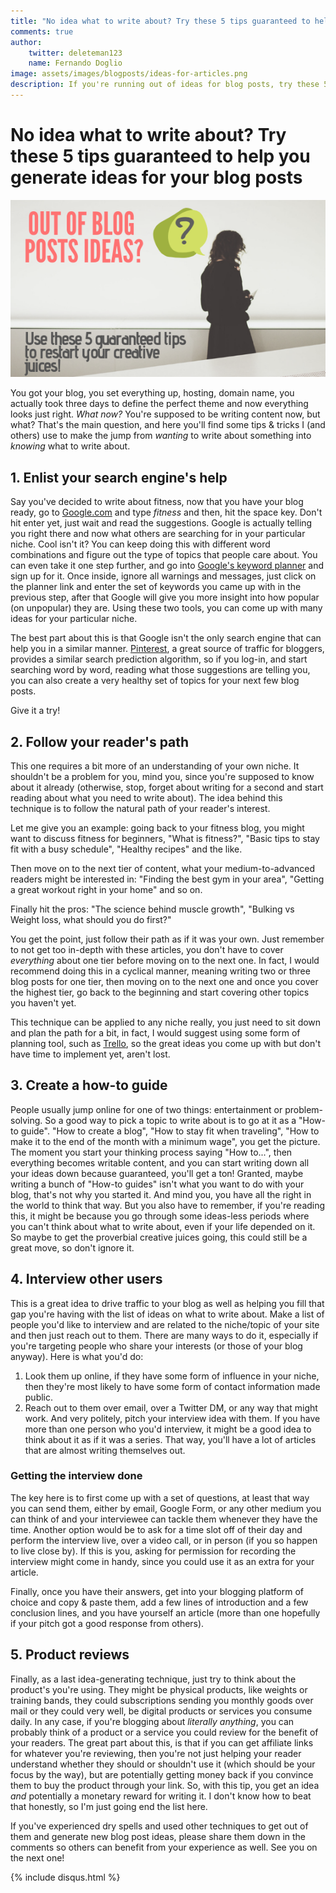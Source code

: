 ```yaml
---
title: "No idea what to write about? Try these 5 tips guaranteed to help you generate ideas for your blog posts"
comments: true
author:
    twitter: deleteman123
    name: Fernando Doglio
image: assets/images/blogposts/ideas-for-articles.png
description: If you're running out of ideas for blog posts, try these 5 tips to help you get back on track.
---
```


# No idea what to write about? Try these 5 tips guaranteed to help you generate ideas for your blog posts
![What should I write about?](/assets/images/blogposts/ideas-for-articles.png)

You got your blog, you set everything up, hosting, domain name, you actually took three days to define the perfect theme and now everything looks just right. _What now?_
You're supposed to be writing content now, but what? That's the main question, and here you'll find some tips & tricks I (and others) use to make the jump from _wanting_ to write about something into _knowing_ what to write about.

## 1. Enlist your search engine's help 
Say you've decided to write about fitness, now that you have your blog ready, go to [Google.com](www.google.com) and type _fitness_ and then, hit the space key. Don't hit enter yet, just wait and read the suggestions. Google is actually telling you right there and now what others are searching for in your particular niche. Cool isn't it?
You can keep doing this with different word combinations and figure out the type of topics that people care about. You can even take it one step further, and go into [Google's keyword planner](https://ads.google.com/) and sign up for it. Once inside, ignore all warnings and messages, just click on the planner link and enter the set of keywords you came up with in the previous step, after that Google will give you more insight into how popular (on unpopular) they are.
Using these two tools, you can come up with many ideas for your particular niche.

The best part about this is that Google isn't the only search engine that can help you in a similar manner. [Pinterest](www.pinterest.com), a great source of traffic for bloggers, provides a similar search prediction algorithm, so if you log-in, and start searching word by word, reading what those suggestions are telling you, you can also create a very healthy set of topics for your next few blog posts.

Give it a try!

## 2. Follow your reader's path
This one requires a bit more of an understanding of your own niche. It shouldn't be a problem for you, mind you, since you're supposed to know about it already (otherwise, stop, forget about writing for a second and start reading about what you need to write about).
The idea behind this technique is to follow the natural path of your reader's interest. 

Let me give you an example: going back to your fitness blog, you might want to discuss fitness for beginners, "What is fitness?", "Basic tips to stay fit with a busy schedule", "Healthy recipes" and the like. 

Then move on to the next tier of content, what your medium-to-advanced readers might be interested in: "Finding the best gym in your area", "Getting a great workout right in your home" and so on. 

Finally hit the pros: "The science behind muscle growth", "Bulking vs Weight loss, what should you do first?"

You get the point, just follow their path as if it was your own. Just remember to not get too in-depth with these articles, you don't have to cover _everything_ about one tier before moving on to the next one. In fact, I would recommend doing this in a cyclical manner, meaning writing two or three blog posts for one tier, then moving on to the next one and once you cover the highest tier, go back to the beginning and start covering other topics you haven't yet.

This technique can be applied to any niche really, you just need to sit down and plan the path for a bit, in fact, I would suggest using some form of planning tool, such as [Trello](www.trello.com), so the great ideas you come up with but don't have time to implement yet, aren't lost.

## 3. Create a how-to guide
People usually jump online for one of two things: entertainment or problem-solving. So a good way to pick a topic to write about is to go at it as a "How-to guide". "How to create a blog", "How to stay fit when traveling", "How to make it to the end of the month with a minimum wage", you get the picture.
The moment you start your thinking process saying "How to...", then everything becomes writable content, and you can start writing down all your ideas down because guaranteed, you'll get a ton!
Granted, maybe writing a bunch of "How-to guides" isn't what you want to do with your blog, that's not why you started it. And mind you, you have all the right in the world to think that way. But you also have to remember, if you're reading this, it might be because you go through some ideas-less periods where you can't think about what to write about, even if your life depended on it. So maybe to get the proverbial creative juices going, this could still be a great move, so don't ignore it.


## 4. Interview other users
This is a great idea to drive traffic to your blog as well as helping you fill that gap you're having with the list of ideas on what to write about. 
Make a list of people you'd like to interview and are related to the niche/topic of your site and then just reach out to them. There are many ways to do it, especially if you're targeting people who share your interests (or those of your blog anyway).
Here is what you'd do:
1. Look them up online, if they have some form of influence in your niche, then they're most likely to have some form of contact information made public.
2. Reach out to them over email, over a Twitter DM, or any way that might work. And very politely, pitch your interview idea with them. If you have more than one person who you'd interview, it might be a good idea to think about it as if it was a series. That way, you'll have a lot of articles that are almost writing themselves out.

### Getting the interview done

The key here is to first come up with a set of questions, at least that way you can send them, either by email, Google Form, or any other medium you can think of and your interviewee can tackle them whenever they have the time. Another option would be to ask for a time slot off of their day and perform the interview live, over a video call, or in person (if you so happen to live close by). If this is you, asking for permission for recording the interview might come in handy, since you could use it as an extra for your article.

Finally, once you have their answers, get into your blogging platform of choice and copy & paste them, add a few lines of introduction and a few conclusion lines, and you have yourself an article (more than one hopefully if your pitch got a good response from others).

## 5. Product reviews
Finally, as a last idea-generating technique, just try to think about the product's you're using. They might be physical products, like weights or training bands, they could subscriptions sending you monthly goods over mail or they could very well, be digital products or services you consume daily. In any case, if you're blogging about _literally anything_, you can probably think of a product or a service you could review for the benefit of your readers. 
The great part about this, is that if you can get affiliate links for whatever you're reviewing, then you're not just helping your reader understand whether they should or shouldn't use it (which should be your focus by the way), but are potentially getting money back if you convince them to buy the product through your link.
So, with this tip, you get an idea _and_ potentially a monetary reward for writing it. I don't know how to beat that honestly, so I'm just going end the list here.

If you've experienced dry spells and used other techniques to get out of them and generate new blog post ideas, please share them down in the comments so others can benefit from your experience as well.
See you on the next one!


<div class="sharethis-inline-share-buttons"></div>
                        
{% include disqus.html %}